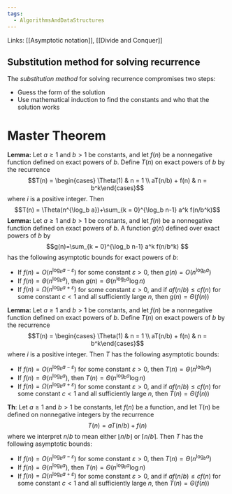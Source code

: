 ```yaml
---
tags:
  - AlgorithmsAndDataStructures
---
```

Links: [[Asymptotic notation]], [[Divide and Conquer]]

## Substitution method for solving recurrence

The *substitution method* for solving recurrence compromises two steps:
- Guess the form of the solution
- Use mathematical induction to find the constants and who that the solution works

# Master Theorem

**Lemma:** Let $a\ge 1$ and $b>1$ be constants, and let $f(n)$ be a nonnegative function defined on exact powers of $b$. Define $T(n)$ on exact powers of $b$ by the recurrence $$T(n) = \begin{cases} \Theta(1) & n = 1 \\ aT(n/b) + f(n) & n = b^k\end{cases}$$
where $i$ is a positive integer. Then $$T(n) = \Theta(n^{\log_b a})+\sum_{k = 0}^{\log_b n-1} a^k f(n/b^k)$$**Lemma:** Let $a\ge 1$ and $b>1$ be constants, and let $f(n)$ be a nonnegative function defined on exact powers of $b$. A function $g(n)$ defined over exact powers of $b$ by $$g(n)=\sum_{k = 0}^{\log_b n-1} a^k f(n/b^k) $$has the following asymptotic bounds for exact powers of $b$:
- If $f(n) = O(n^{\log_b a-\varepsilon})$ for some constant $\varepsilon>0$, then $g(n) =O (n^{\log_b a})$ 
- If $f(n) = \Theta(n^{\log_b a})$, then $g(n) = \Theta( n^{\log_b a}\log n)$ 
- If $f(n) = \Omega(n^{\log_b a + \varepsilon})$ for some constant $\varepsilon>0$, and if $af(n/b) \le cf(n)$ for some constant $c<1$ and all sufficiently large $n$, then $g(n) = \Theta(f(n))$

**Lemma:** Let $a\ge 1$ and $b>1$ be constants, and let $f(n)$ be a nonnegative function defined on exact powers of $b$. Define $T(n)$ on exact powers of $b$ by the recurrence $$T(n) = \begin{cases} \Theta(1) & n = 1 \\ aT(n/b) + f(n) & n = b^k\end{cases}$$
where $i$ is a positive integer. Then  $T$ has the following asymptotic bounds: 
- If $f(n) = O(n^{\log_b a-\varepsilon})$ for some constant $\varepsilon>0$, then $T(n) = \Theta(n^{\log_b a})$ 
- If $f(n) = \Theta(n^{\log_b a})$, then $T(n) = \Theta( n^{\log_b a}\log n)$ 
- If $f(n) = \Omega(n^{\log_b a + \varepsilon})$ for some constant $\varepsilon>0$, and if $af(n/b) \le cf(n)$ for some constant $c<1$ and all sufficiently large $n$, then $T(n) = \Theta(f(n))$

**Th**: Let $a\ge 1$ and $b>1$ be constants, let $f(n)$ be a function, and let $T(n)$ be defined on nonnegative integers by the recurrence 
$$ T(n) = aT(n/b) + f(n)$$where we interpret $n/b$ to mean either $\lfloor n/b\rfloor$ or $\lceil n/b \rceil$. Then $T$ has the following asymptotic bounds: 
- If $f(n) = O(n^{\log_b a-\varepsilon})$ for some constant $\varepsilon>0$, then $T(n) = \Theta(n^{\log_b a})$ 
- If $f(n) = \Theta(n^{\log_b a})$, then $T(n) = \Theta( n^{\log_b a}\log n)$ 
- If $f(n) = \Omega(n^{\log_b a + \varepsilon})$ for some constant $\varepsilon>0$, and if $af(n/b) \le cf(n)$ for some constant $c<1$ and all sufficiently large $n$, then $T(n) = \Theta(f(n))$

